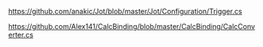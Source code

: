 https://github.com/anakic/Jot/blob/master/Jot/Configuration/Trigger.cs

https://github.com/Alex141/CalcBinding/blob/master/CalcBinding/CalcConverter.cs
